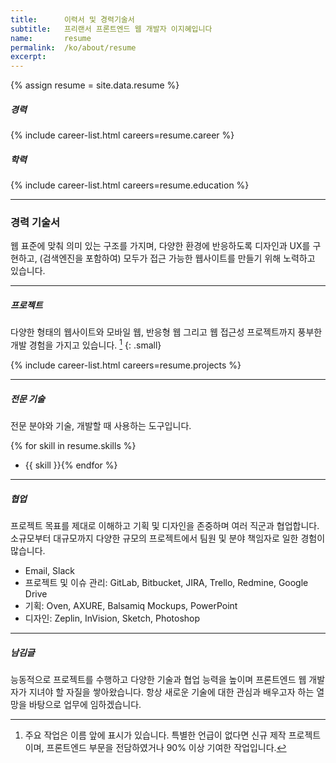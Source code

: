 ```yaml
---
title:      이력서 및 경력기술서
subtitle:   프리랜서 프론트엔드 웹 개발자 이지혜입니다
name:       resume
permalink:  /ko/about/resume
excerpt:    
---
```


{% assign resume = site.data.resume %}

##### 경력
{% include career-list.html careers=resume.career %}

##### 학력
{% include career-list.html careers=resume.education %}

***

### 경력 기술서
웹 표준에 맞춰 의미 있는 구조를 가지며, 다양한 환경에 반응하도록 디자인과 UX를 구현하고, 
(검색엔진을 포함하여) 모두가 접근 가능한 웹사이트를 만들기 위해 노력하고 있습니다.

***

##### 프로젝트
다양한 형태의 웹사이트와 모바일 웹, 반응형 웹 그리고 웹 접근성 프로젝트까지 풍부한 개발 경험을 가지고 있습니다. [^project]
{: .small}

[^project]: 주요 작업은 이름 앞에 <i class="fa fa-star" aria-hidden="true"></i> 표시가 있습니다. 특별한 언급이 없다면 신규 제작 프로젝트이며, 프론트엔드 부문을 전담하였거나 90% 이상 기여한 작업입니다.
 
{% include career-list.html careers=resume.projects %}

***

##### 전문 기술
전문 분야와 기술, 개발할 때 사용하는 도구입니다. 

{% for skill in resume.skills %}
- {{ skill }}{% endfor %}

***

##### 협업
프로젝트 목표를 제대로 이해하고 기획 및 디자인을 존중하며 여러 직군과 협업합니다.
소규모부터 대규모까지 다양한 규모의 프로젝트에서 팀원 및 분야 책임자로 일한 경험이 많습니다.

- Email, Slack
- 프로젝트 및 이슈 관리: GitLab, Bitbucket, JIRA, Trello, Redmine, Google Drive
- 기획: Oven, AXURE, Balsamiq Mockups, PowerPoint
- 디자인: Zeplin, InVision, Sketch, Photoshop

***

##### 남김글
능동적으로 프로젝트를 수행하고 다양한 기술과 협업 능력을 높이며 프론트엔드 웹 개발자가 지녀야 할 자질을 쌓아왔습니다. 
항상 새로운 기술에 대한 관심과 배우고자 하는 열망을 바탕으로 업무에 임하겠습니다.